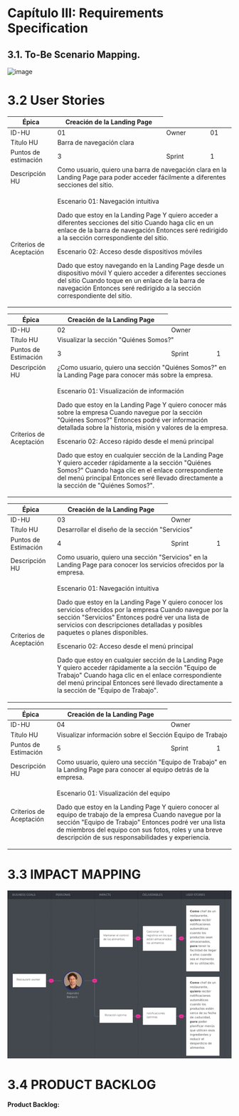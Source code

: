# Capítulo III: Requirements Specification
## <a name="_h9hrfqva6r5m"></a>**3.1. To-Be Scenario Mapping.**
![image](https://hackmd.io/_uploads/B1gPg8_gA.png)


# <a name="_bpcx799qz42z"></a>**3.2 User Stories**
<table>
    <thead>
        <tr>
            <th>Épica</th>
            <th>Creación de la Landing Page</th>
        </tr>
    </thead>
    <tbody>
        <tr>
            <td>ID-HU</td>
            <td>01</td>
            <td>Owner</td>
            <td>01</td>
        </tr>
        <tr>
            <td>Título HU</td>
            <td colspan="3">Barra de navegación clara</td>
        </tr>
        <tr>
            <td>Puntos de estimación</td>
            <td>3</td>
            <td>Sprint</td>
            <td>1</td>
        </tr>
        <tr>
            <td>Descripción HU</td>
            <td colspan="3">Como usuario, quiero una barra de navegación clara en la Landing Page para poder acceder fácilmente a diferentes secciones del sitio.</td>
        </tr>
        <tr>
            <td>Criterios de Aceptación</td>
            <td colspan="3">
                <p>Escenario 01: Navegación intuitiva</p>
                <p>Dado que estoy en la Landing Page Y quiero acceder a diferentes secciones del sitio Cuando haga clic en un enlace de la barra de navegación Entonces seré redirigido a la sección correspondiente del sitio.</p>
                <p>Escenario 02: Acceso desde dispositivos móviles</p>
                <p>Dado que estoy navegando en la Landing Page desde un dispositivo móvil Y quiero acceder a diferentes secciones del sitio Cuando toque en un enlace de la barra de navegación Entonces seré redirigido a la sección correspondiente del sitio.</p>
            </td>
        </tr>
    </tbody>
</table>

<table>
    <thead>
        <tr>
            <th>Épica</th>
            <th>Creación de la Landing Page</th>
        </tr>
    </thead>
    <tbody>
        <tr>
            <td>ID-HU</td>
            <td>02</td>
            <td>Owner</td>
            <td></td>
        </tr>
        <tr>
            <td>Título HU</td>
            <td colspan="3">Visualizar la sección "Quiénes Somos?"</td>
        </tr>
        <tr>
            <td>Puntos de Estimación</td>
            <td>3</td>
            <td>Sprint</td>
            <td>1</td>
        </tr>
        <tr>
            <td>Descripción HU</td>
            <td colspan="3">¿Como usuario, quiero una sección "Quiénes Somos?" en la Landing Page para conocer más sobre la empresa.</td>
        </tr>
        <tr>
            <td>Criterios de Aceptación</td>
            <td colspan="3">
                <p>Escenario 01: Visualización de información</p>
                <p>Dado que estoy en la Landing Page Y quiero conocer más sobre la empresa Cuando navegue por la sección "Quiénes Somos?" Entonces podré ver información detallada sobre la historia, misión y valores de la empresa.</p>
                <p>Escenario 02: Acceso rápido desde el menú principal</p>
                <p>Dado que estoy en cualquier sección de la Landing Page Y quiero acceder rápidamente a la sección "Quiénes Somos?" Cuando haga clic en el enlace correspondiente del menú principal Entonces seré llevado directamente a la sección de "Quiénes Somos?".</p>
            </td>
        </tr>
    </tbody>
</table>

<table>
    <thead>
        <tr>
            <th>Épica</th>
            <th>Creación de la Landing Page</th>
        </tr>
    </thead>
    <tbody>
        <tr>
            <td>ID-HU</td>
            <td>03</td>
            <td>Owner</td>
            <td></td>
        </tr>
        <tr>
            <td>Título HU</td>
            <td colspan="3">Desarrollar el diseño de la sección "Servicios” </td>
        </tr>
        <tr>
            <td>Puntos de Estimación</td>
            <td>4</td>
            <td>Sprint</td>
            <td>1</td>
        </tr>
        <tr>
            <td>Descripción HU</td>
            <td colspan="3">Como usuario, quiero una sección "Servicios" en la Landing Page para conocer los servicios ofrecidos por la empresa.</td>
        </tr>
        <tr>
            <td>Criterios de Aceptación</td>
            <td colspan="3">
                <p>Escenario 01: Navegación intuitiva</p>
                <p>Dado que estoy en la Landing Page Y quiero conocer los servicios ofrecidos por la empresa Cuando navegue por la sección "Servicios" Entonces podré ver una lista de servicios con descripciones detalladas y posibles paquetes o planes disponibles.</p>
                <p>Escenario 02: Acceso desde el menú principal</p>
                <p>Dado que estoy en cualquier sección de la Landing Page Y quiero acceder rápidamente a la sección "Equipo de Trabajo" Cuando haga clic en el enlace correspondiente del menú principal Entonces seré llevado directamente a la sección de "Equipo de Trabajo".</p>
            </td>
        </tr>
    </tbody>
</table>

<table>
    <thead>
        <tr>
            <th>Épica</th>
            <th>Creación de la Landing Page</th>
        </tr>
    </thead>
    <tbody>
        <tr>
            <td>ID-HU</td>
            <td>04</td>
            <td>Owner</td>
            <td></td>
        </tr>
        <tr>
            <td>Título HU</td>
            <td colspan="3">Visualizar información sobre el Sección Equipo de Trabajo</td>
        </tr>
        <tr>
            <td>Puntos de Estimación</td>
            <td>5</td>
            <td>Sprint</td>
            <td>1</td>
        </tr>
        <tr>
            <td>Descripción HU</td>
            <td colspan="3">Como usuario, quiero una sección "Equipo de Trabajo" en la Landing Page para conocer al equipo detrás de la empresa.</td>
        </tr>
        <tr>
            <td>Criterios de Aceptación</td>
            <td colspan="3">
                <p>Escenario 01: Visualización del equipo</p>
                <p>Dado que estoy en la Landing Page Y quiero conocer al equipo de trabajo de la empresa Cuando navegue por la sección "Equipo de Trabajo" Entonces podré ver una lista de miembros del equipo con sus fotos, roles y una breve descripción de sus responsabilidades y experiencia.</p>
            </td>
        </tr>
    </tbody>
</table>

# <a name="_bpcx799qz42z"></a>**3.3 IMPACT MAPPING**

![ImpactMapping](assets/ImpactMapping.png)

# <a name="_bpcx799qz42z"></a>**3.4 PRODUCT BACKLOG**

**Product Backlog:**
